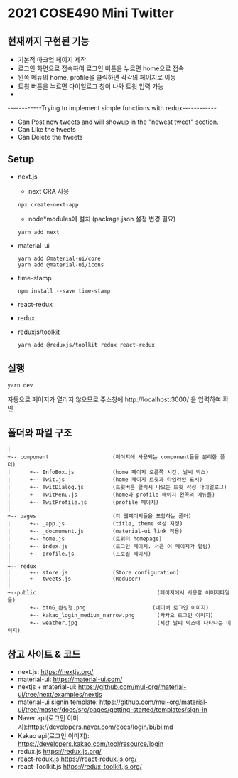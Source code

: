 # 2021 COSE490 Mini Twitter

## 현재까지 구현된 기능

- 기본적 마크업 페이지 제작
- 로그인 화면으로 접속하여 로그인 버튼을 누르면 home으로 접속
- 왼쪽 메뉴의 home, profile을 클릭하면 각각의 페이지로 이동
- 트윗 버튼을 누르면 다이얼로그 창이 나와 트윗 입력 가능
- 
------------Trying to implement simple functions with redux------------
- Can Post new tweets and will showup in the "newest tweet" section.
- Can Like the tweets
- Can Delete the tweets


## Setup

- next.js
  - next CRA 사용
  ```
  npx create-next-app
  ```
  - node*modules에 설치  (package.json 설정 변경 필요)
  ```
  yarn add next
  ```
- material-ui
  ```
  yarn add @material-ui/core
  yarn add @material-ui/icons
  ```
  

- time-stamp
  ```
  npm install --save time-stamp
  ```
- react-redux
- redux
- reduxjs/toolkit
  ```
  yarn add @reduxjs/toolkit redux react-redux
  ```
## 실행

```
yarn dev
```

자동으로 페이지가 열리지 않으므로 주소창에 http://localhost:3000/ 을 입력하여 확인

## 폴더와 파일 구조

```
|
+-- component                    (페이지에 사용되는 component들을 분리한 폴더)
|      +-- InfoBox.js            (home 페이지 오른쪽 시간, 날씨 박스)
|      +-- Twit.js               (home 페이지 트윗과 타임라인 표시)
|      +-- TwitDialog.js         (트윗버튼 클릭시 나오는 트윗 작성 다이얼로그)
|      +-- TwitMenu.js           (home과 profile 페이지 왼쪽의 메뉴들)
|      +-- TwitProfile.js        (profile 페이지)
|
+-- pages                        (각 웹페이지들을 포함하는 폴더)
|      +-- _app.js               (title, theme 색상 지정)
|      +-- _docmument.js         (material-ui link 적용)
|      +-- home.js               (트위터 homepage)
|      +-- index.js              (로그인 페이지. 처음 이 페이지가 열림)
|      +-- profile.js            (프로필 페이지)
|
+-- redux
|      +-- store.js              (Store configuration)
|      +-- tweets.js             (Reducer)
|
+--public                                      (페이지에서 사용할 이미지파일들)
       +-- btnG_완성형.png                     (네이버 로그인 이미지)
       +-- kakao_login_medium_narrow.png       (카카오 로그인 이미지)
       +-- weather.jpg                         (시간 날씨 박스에 나타나는 이미지)
```

## 참고 사이트 & 코드

- next.js: https://nextjs.org/
- material-ui: https://material-ui.com/
- nextjs + material-ui: https://github.com/mui-org/material-ui/tree/next/examples/nextjs
- material-ui signin template: https://github.com/mui-org/material-ui/tree/master/docs/src/pages/getting-started/templates/sign-in
- Naver api(로그인 이미지):https://developers.naver.com/docs/login/bi/bi.md
- Kakao api(로그인 이미지): https://developers.kakao.com/tool/resource/login
- redux.js https://redux.js.org/
- react-redux.js https://react-redux.js.org/
- react-Toolkit.js https://redux-toolkit.js.org/

